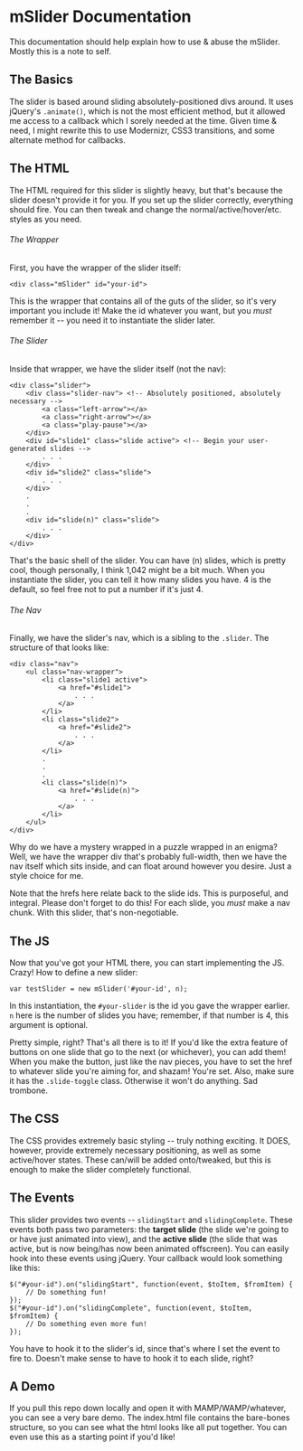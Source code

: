 # mSlider Documentation
This documentation should help explain how to use & abuse the mSlider. Mostly this is a note to self.

## The Basics
The slider is based around sliding absolutely-positioned divs around. It uses jQuery's `.animate()`, which is not the most efficient method, but it allowed me access to a callback which I sorely needed at the time. Given time & need, I might rewrite this to use Modernizr, CSS3 transitions, and some alternate method for callbacks.

## The HTML
The HTML required for this slider is slightly heavy, but that's because the slider doesn't provide it for you. If you set up the slider correctly, everything should fire. You can then tweak and change the normal/active/hover/etc. styles as you need.

###### The Wrapper
First, you have the wrapper of the slider itself:

    <div class="mSlider" id="your-id">

This is the wrapper that contains all of the guts of the slider, so it's very important you include it! Make the id whatever you want, but you _must_ remember it -- you need it to instantiate the slider later.

###### The Slider
Inside that wrapper, we have the slider itself (not the nav):

    <div class="slider">
        <div class="slider-nav"> <!-- Absolutely positioned, absolutely necessary -->
            <a class="left-arrow"></a>
            <a class="right-arrow"></a>
            <a class="play-pause"></a>
        </div>
        <div id="slide1" class="slide active"> <!-- Begin your user-generated slides -->
            . . .
        </div>
        <div id="slide2" class="slide">
            . . .
        </div>
        .
        .
        .
        <div id="slide(n)" class="slide">
            . . .
        </div>
    </div>

That's the basic shell of the slider. You can have (n) slides, which is pretty cool, though personally, I think 1,042 might be a bit much. When you instantiate the slider, you can tell it how many slides you have. 4 is the default, so feel free not to put a number if it's just 4.

###### The Nav
Finally, we have the slider's nav, which is a sibling to the `.slider`. The structure of that looks like:

    <div class="nav">
        <ul class="nav-wrapper">
            <li class="slide1 active">
                <a href="#slide1">
                    . . .
                </a>
            </li>
            <li class="slide2">
                <a href="#slide2">
                    . . .
                </a>
            </li>
            .
            .
            .
            <li class="slide(n)">
                <a href="#slide(n)">
                    . . .
                </a>
            </li>
        </ul>
    </div>

Why do we have a mystery wrapped in a puzzle wrapped in an enigma? Well, we have the wrapper div that's probably full-width, then we have the nav itself which sits inside, and can float around however you desire. Just a style choice for me.

Note that the hrefs here relate back to the slide ids. This is purposeful, and integral. Please don't forget to do this! For each slide, you _must_ make a nav chunk. With this slider, that's non-negotiable.

## The JS
Now that you've got your HTML there, you can start implementing the JS. Crazy! How to define a new slider:

    var testSlider = new mSlider('#your-id', n);

In this instantiation, the `#your-slider` is the id you gave the wrapper earlier. `n` here is the number of slides you have; remember, if that number is 4, this argument is optional.

Pretty simple, right? That's all there is to it! If you'd like the extra feature of buttons on one slide that go to the next (or whichever), you can add them! When you make the button, just like the nav pieces, you have to set the href to whatever slide you're aiming for, and shazam! You're set. Also, make sure it has the `.slide-toggle` class. Otherwise it won't do anything. Sad trombone.

## The CSS
The CSS provides extremely basic styling -- truly nothing exciting. It DOES, however, provide extremely necessary positioning, as well as some active/hover states. These can/will be added onto/tweaked, but this is enough to make the slider completely functional.

## The Events
This slider provides two events -- `slidingStart` and `slidingComplete`. These events both pass two parameters: the **target slide** (the slide we're going to or have just animated into view), and the **active slide** (the slide that was active, but is now being/has now been animated offscreen). You can easily hook into these events using jQuery. Your callback would look something like this:

    $("#your-id").on("slidingStart", function(event, $toItem, $fromItem) {
        // Do something fun!
    });
    $("#your-id").on("slidingComplete", function(event, $toItem, $fromItem) {
        // Do something even more fun!
    });

You have to hook it to the slider's id, since that's where I set the event to fire to. Doesn't make sense to have to hook it to each slide, right?

## A Demo
If you pull this repo down locally and open it with MAMP/WAMP/whatever, you can see a very bare demo. The index.html file contains the bare-bones structure, so you can see what the html looks like all put together. You can even use this as a starting point if you'd like!
